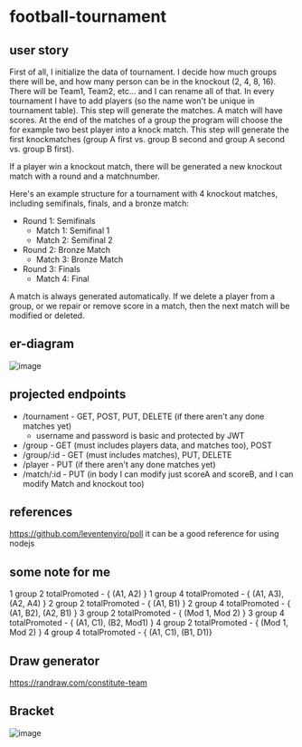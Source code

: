 # football-tournament

## user story
First of all, I initialize the data of tournament. I decide how much groups there will be, and how many person can be in the knockout (2, 4, 8, 16). There will be Team1, Team2, etc... and I can rename all of that. In every tournament I have to add players (so the name won't be unique in tournament table). This step will generate the matches. A match will have scores. At the end of the matches of a group the program will choose the for example two best player into a knock match. This step will generate the first knockmatches (group A first vs. group B second and group A second vs. group B first).

If a player win a knockout match, there will be generated a new knockout match with a round and a matchnumber.

Here's an example structure for a tournament with 4 knockout matches, including semifinals, finals, and a bronze match:

- Round 1: Semifinals
    - Match 1: Semifinal 1
    - Match 2: Semifinal 2
- Round 2: Bronze Match
    - Match 3: Bronze Match
- Round 3: Finals
    - Match 4: Final

A match is always generated automatically. If we delete a player from a group, or we repair or remove score in a match, then the next match will be modified or deleted.

## er-diagram
![image](https://github.com/Trophien/football-tournament/assets/44240562/8cfe36f1-c41f-41a3-8e89-ca6bec4e0490)

## projected endpoints
- /tournament - GET, POST, PUT, DELETE (if there aren't any done matches yet)
    - username and password is basic and protected by JWT
- /group - GET (must includes players data, and matches too), POST
- /group/:id - GET (must includes matches), PUT, DELETE
- /player - PUT (if there aren't any done matches yet)
- /match/:id - PUT (in body I can modify just scoreA and scoreB, and I can modify Match and knockout too)

## references
https://github.com/leventenyiro/poll it can be a good reference for using nodejs

## some note for me
1 group 2 totalPromoted - { (A1, A2) }
1 group 4 totalPromoted - { (A1, A3), (A2, A4) }
2 group 2 totalPromoted - { (A1, B1) }
2 group 4 totalPromoted - { (A1, B2), (A2, B1) }
3 group 2 totalPromoted - { (Mod 1, Mod 2) }
3 group 4 totalPromoted - { (A1, C1), (B2, Mod1) }
4 group 2 totalPromoted - { (Mod 1, Mod 2) }
4 group 4 totalPromoted - { (A1, C1), (B1, D1)}

## Draw generator
https://randraw.com/constitute-team

## Bracket

![image](https://github.com/leventenyiro/football-tournament/assets/44240562/28dfe4d3-95bf-4c10-bded-d737f41efdaf)

